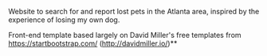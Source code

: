 Website to search for and report lost pets in the Atlanta area, inspired by the experience of losing my own dog.


Front-end template based largely on David Miller's free templates from https://startbootstrap.com/ (http://davidmiller.io/)**
